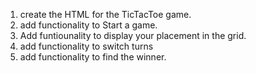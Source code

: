 1. create the HTML for the TicTacToe game.
2. add functionality to Start  a game.
3. Add funtiounality to display your placement in the grid.
4.  add functionality to switch turns
5. add functionality to find the winner.